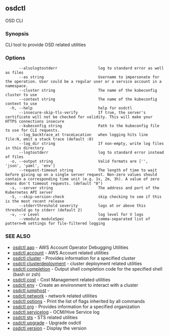 ## osdctl

OSD CLI

### Synopsis

CLI tool to provide OSD related utilities

### Options

```
      --alsologtostderr                  log to standard error as well as files
      --as string                        Username to impersonate for the operation. User could be a regular user or a service account in a namespace.
      --cluster string                   The name of the kubeconfig cluster to use
      --context string                   The name of the kubeconfig context to use
  -h, --help                             help for osdctl
      --insecure-skip-tls-verify         If true, the server's certificate will not be checked for validity. This will make your HTTPS connections insecure
      --kubeconfig string                Path to the kubeconfig file to use for CLI requests.
      --log_backtrace_at traceLocation   when logging hits line file:N, emit a stack trace (default :0)
      --log_dir string                   If non-empty, write log files in this directory
      --logtostderr                      log to standard error instead of files
  -o, --output string                    Valid formats are ['', 'json', 'yaml', 'env']
      --request-timeout string           The length of time to wait before giving up on a single server request. Non-zero values should contain a corresponding time unit (e.g. 1s, 2m, 3h). A value of zero means don't timeout requests. (default "0")
  -s, --server string                    The address and port of the Kubernetes API server
  -S, --skip-version-check               skip checking to see if this is the most recent release
      --stderrthreshold severity         logs at or above this threshold go to stderr (default 2)
  -v, --v Level                          log level for V logs
      --vmodule moduleSpec               comma-separated list of pattern=N settings for file-filtered logging
```

### SEE ALSO

* [osdctl aao](osdctl_aao.md)	 - AWS Account Operator Debugging Utilities
* [osdctl account](osdctl_account.md)	 - AWS Account related utilities
* [osdctl cluster](osdctl_cluster.md)	 - Provides information for a specified cluster
* [osdctl clusterdeployment](osdctl_clusterdeployment.md)	 - cluster deployment related utilities
* [osdctl completion](osdctl_completion.md)	 - Output shell completion code for the specified shell (bash or zsh)
* [osdctl cost](osdctl_cost.md)	 - Cost Management related utilities
* [osdctl env](osdctl_env.md)	 - Create an environment to interact with a cluster
* [osdctl jumphost](osdctl_jumphost.md)	 - 
* [osdctl network](osdctl_network.md)	 - network related utilities
* [osdctl options](osdctl_options.md)	 - Print the list of flags inherited by all commands
* [osdctl org](osdctl_org.md)	 - Provides information for a specified organization
* [osdctl servicelog](osdctl_servicelog.md)	 - OCM/Hive Service log
* [osdctl sts](osdctl_sts.md)	 - STS related utilities
* [osdctl upgrade](osdctl_upgrade.md)	 - Upgrade osdctl
* [osdctl version](osdctl_version.md)	 - Display the version

